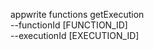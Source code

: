 appwrite functions getExecution \
        --functionId [FUNCTION_ID] \
        --executionId [EXECUTION_ID]
